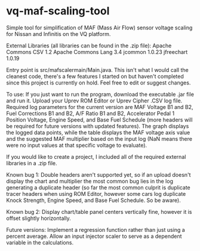 # vq-maf-scaling-tool
Simple tool for simplification of MAF (Mass Air Flow) sensor voltage scaling for Nissan and Infinitis on the VQ platform. 

External Libraries (all libraries can be found in the .zip file):
Apache Commons CSV 1.2 
Apache Commons Lang 3.4 
jcommon 1.0.23
jfreechart 1.0.19

Entry point is src/mafscalermain/Main.java. This isn't what I would call the cleanest code, there's a few features I started on but haven't completed since this project is currently on hold. Feel free to edit or suggest changes.

To use: If you just want to run the program, download the executable .jar file and run it. Upload your Uprev ROM Editor or Uprev Cipher .CSV log file. Required log parameters for the current version are MAF Voltage B1 and B2, Fuel Corrections B1 and B2, A/F Ratio B1 and B2, Accelerator Pedal 1 Position Voltage, Engine Speed, and Base Fuel Schedule (more headers will be required for future versions with updated features). The graph displays the logged data points, while the table displays the MAF voltage axis value and the suggested MAF multiplier based on the input log (NaN means there were no input values at that specific voltage to evaluate).

If you would like to create a project, I included all of the required external libraries in a .zip file.

Known bug 1: Double headers aren't supported yet, so if an upload doesn't display the chart and multiplier the most common bug lies in the log generating a duplicate header (so far the most common culprit is duplicate tracer headers when using ROM Editor, however some cars log duplicate Knock Strength, Engine Speed, and Base Fuel Schedule. So be aware). 

Known bug 2: Display chart/table panel centers vertically fine, however it is offset slightly horizontally.

Future versions: Implement a regression function rather than just using a percent average. Allow an input injector scaler to serve as a dependent variable in the calculations.
